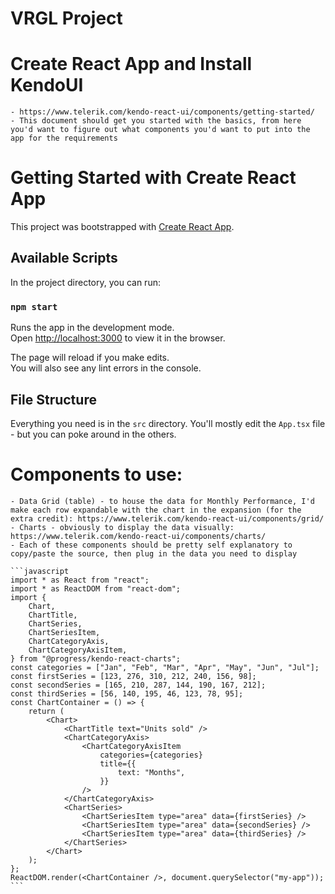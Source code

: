 # VRGL Project

# Create React App and Install KendoUI

    - https://www.telerik.com/kendo-react-ui/components/getting-started/
    - This document should get you started with the basics, from here you'd want to figure out what components you'd want to put into the app for the requirements

# Getting Started with Create React App

This project was bootstrapped with [Create React App](https://github.com/facebook/create-react-app).

## Available Scripts

In the project directory, you can run:

### `npm start`

Runs the app in the development mode.\
Open [http://localhost:3000](http://localhost:3000) to view it in the browser.

The page will reload if you make edits.\
You will also see any lint errors in the console.

## File Structure

Everything you need is in the `src` directory. You'll mostly edit the `App.tsx` file - but you can poke around in the others.

# Components to use:

    - Data Grid (table) - to house the data for Monthly Performance, I'd make each row expandable with the chart in the expansion (for the extra credit): https://www.telerik.com/kendo-react-ui/components/grid/
    - Charts - obviously to display the data visually: https://www.telerik.com/kendo-react-ui/components/charts/
    - Each of these components should be pretty self explanatory to copy/paste the source, then plug in the data you need to display

    ```javascript
    import * as React from "react";
    import * as ReactDOM from "react-dom";
    import {
        Chart,
        ChartTitle,
        ChartSeries,
        ChartSeriesItem,
        ChartCategoryAxis,
        ChartCategoryAxisItem,
    } from "@progress/kendo-react-charts";
    const categories = ["Jan", "Feb", "Mar", "Apr", "May", "Jun", "Jul"];
    const firstSeries = [123, 276, 310, 212, 240, 156, 98];
    const secondSeries = [165, 210, 287, 144, 190, 167, 212];
    const thirdSeries = [56, 140, 195, 46, 123, 78, 95];
    const ChartContainer = () => {
        return (
            <Chart>
                <ChartTitle text="Units sold" />
                <ChartCategoryAxis>
                    <ChartCategoryAxisItem
                        categories={categories}
                        title={{
                            text: "Months",
                        }}
                    />
                </ChartCategoryAxis>
                <ChartSeries>
                    <ChartSeriesItem type="area" data={firstSeries} />
                    <ChartSeriesItem type="area" data={secondSeries} />
                    <ChartSeriesItem type="area" data={thirdSeries} />
                </ChartSeries>
            </Chart>
        );
    };
    ReactDOM.render(<ChartContainer />, document.querySelector("my-app"));
    ```

